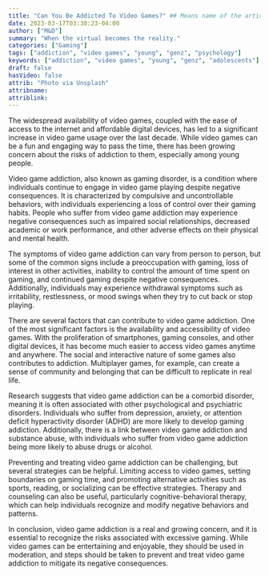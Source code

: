 ```yaml
---
title: "Can You Be Addicted To Video Games?" ## Means name of the article is filename
date: 2023-03-17T03:30:23-04:00
author: ["M&D"]
summary: "When the virtual becomes the reality."
categories: ["Gaming"]
tags: ["addiction", "video games", "young", "genz", "psychology"]
keywords: ["addiction", "video games", "young", "genz", "adolescents"]
draft: false
hasVideo: false
attrib: "Photo via Unsplash"
attribname:
attriblink:
---
```


The widespread availability of video games, coupled with the ease of access to the internet and affordable digital devices, has led to a significant increase in video game usage over the last decade. While video games can be a fun and engaging way to pass the time, there has been growing concern about the risks of addiction to them, especially among young people.

Video game addiction, also known as gaming disorder, is a condition where individuals continue to engage in video game playing despite negative consequences. It is characterized by compulsive and uncontrollable behaviors, with individuals experiencing a loss of control over their gaming habits. People who suffer from video game addiction may experience negative consequences such as impaired social relationships, decreased academic or work performance, and other adverse effects on their physical and mental health.

The symptoms of video game addiction can vary from person to person, but some of the common signs include a preoccupation with gaming, loss of interest in other activities, inability to control the amount of time spent on gaming, and continued gaming despite negative consequences. Additionally, individuals may experience withdrawal symptoms such as irritability, restlessness, or mood swings when they try to cut back or stop playing.

There are several factors that can contribute to video game addiction. One of the most significant factors is the availability and accessibility of video games. With the proliferation of smartphones, gaming consoles, and other digital devices, it has become much easier to access video games anytime and anywhere. The social and interactive nature of some games also contributes to addiction. Multiplayer games, for example, can create a sense of community and belonging that can be difficult to replicate in real life.

Research suggests that video game addiction can be a comorbid disorder, meaning it is often associated with other psychological and psychiatric disorders. Individuals who suffer from depression, anxiety, or attention deficit hyperactivity disorder (ADHD) are more likely to develop gaming addiction. Additionally, there is a link between video game addiction and substance abuse, with individuals who suffer from video game addiction being more likely to abuse drugs or alcohol.

Preventing and treating video game addiction can be challenging, but several strategies can be helpful. Limiting access to video games, setting boundaries on gaming time, and promoting alternative activities such as sports, reading, or socializing can be effective strategies. Therapy and counseling can also be useful, particularly cognitive-behavioral therapy, which can help individuals recognize and modify negative behaviors and patterns.

In conclusion, video game addiction is a real and growing concern, and it is essential to recognize the risks associated with excessive gaming. While video games can be entertaining and enjoyable, they should be used in moderation, and steps should be taken to prevent and treat video game addiction to mitigate its negative consequences.

<!--  https://www.mdpi.com/1648-9144/56/5/221
    https://rua.ua.es/dspace/bitstream/10045/116596/1/NAER_2021_10-2_10.pdf
https://rua.ua.es/dspace/handle/10045/116596
 -->
